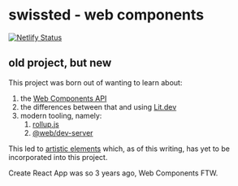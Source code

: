 # swissted - web components

[![Netlify Status](https://api.netlify.com/api/v1/badges/e244a476-9171-4b39-911d-71e168bea6e6/deploy-status)](https://app.netlify.com/sites/swissted/deploys)

## old project, but new

This project was born out of wanting to learn about:
1. the [Web Components API](https://developer.mozilla.org/en-US/docs/Web/Web_Components)
2. the differences between that and using [Lit.dev](https://lit.dev/)
3. modern tooling, namely:
   1. [rollup.js](https://rollupjs.org/guide/en/)
   2. [@web/dev-server](https://modern-web.dev/docs/dev-server/overview/)

This led to [artistic elements](https://github.com/skoch/artistic-elements) which, as of this writing, has yet to be incorporated into this project.

Create React App was so 3 years ago, Web Components FTW.
